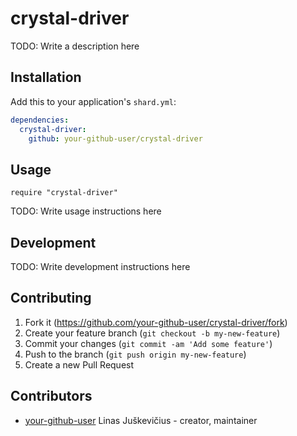 # crystal-driver

TODO: Write a description here

## Installation

Add this to your application's `shard.yml`:

```yaml
dependencies:
  crystal-driver:
    github: your-github-user/crystal-driver
```

## Usage

```crystal
require "crystal-driver"
```

TODO: Write usage instructions here

## Development

TODO: Write development instructions here

## Contributing

1. Fork it (<https://github.com/your-github-user/crystal-driver/fork>)
2. Create your feature branch (`git checkout -b my-new-feature`)
3. Commit your changes (`git commit -am 'Add some feature'`)
4. Push to the branch (`git push origin my-new-feature`)
5. Create a new Pull Request

## Contributors

- [your-github-user](https://github.com/your-github-user) Linas Juškevičius - creator, maintainer
